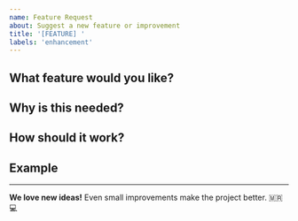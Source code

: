 ```yaml
---
name: Feature Request
about: Suggest a new feature or improvement
title: '[FEATURE] '
labels: 'enhancement'
---
```


## What feature would you like?

<!-- Describe the feature clearly -->

## Why is this needed?

<!-- What problem does it solve? -->

## How should it work?

<!-- Describe your idea -->

## Example

<!-- Optional: Show a mockup, screenshot, or describe what it looks like -->

---

**We love new ideas!** Even small improvements make the project better. 🇲🇷💻
